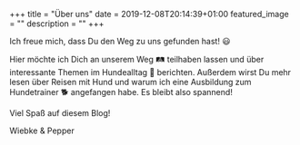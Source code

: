 +++
title =  "Über uns"
date = 2019-12-08T20:14:39+01:00
featured_image = ""
description = ""
+++

Ich freue mich, dass Du den Weg zu uns gefunden hast! 😃

Hier möchte ich Dich an unserem Weg 🛤️ teilhaben lassen und über interessante Themen im Hundealltag 🐶 berichten. Außerdem wirst Du mehr lesen über Reisen mit Hund und warum ich eine Ausbildung zum Hundetrainer 🐕 angefangen habe. Es bleibt also spannend!

Viel Spaß auf diesem Blog!

Wiebke & Pepper
